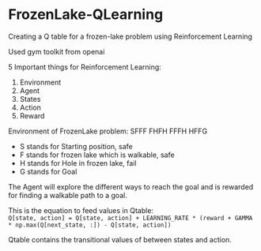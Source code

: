 # FrozenLake-QLearning
Creating a Q table for a frozen-lake problem using Reinforcement Learning

Used gym toolkit from openai

5 Important things for Reinforcement Learning:
1. Environment
2. Agent
3. States
4. Action
5. Reward

Environment of FrozenLake problem:
SFFF
FHFH
FFFH
HFFG

- S stands for Starting position, safe
- F stands for frozen lake which is walkable, safe
- H stands for Hole in frozen lake, fail
- G stands for Goal

The Agent will explore the different ways to reach the goal and is rewarded for finding a walkable path to a goal. 

This is the equation to feed values in Qtable:     
```Q[state, action] = Q[state, action] + LEARNING_RATE * (reward + GAMMA * np.max(Q[next_state, :]) - Q[state, action])```

Qtable contains the transitional values of between states and action.
